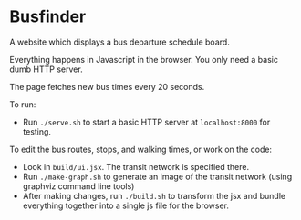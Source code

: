 Busfinder
======================

A website which displays a bus departure schedule board.

Everything happens in Javascript in the browser.  You only need a basic dumb HTTP server.

The page fetches new bus times every 20 seconds.

To run:

* Run `./serve.sh` to start a basic HTTP server at `localhost:8000` for testing.

To edit the bus routes, stops, and walking times, or work on the code:

* Look in `build/ui.jsx`.  The transit network is specified there.
* Run `./make-graph.sh` to generate an image of the transit network (using graphviz command line tools)
* After making changes, run `./build.sh` to transform the jsx and bundle everything together into a single js file for the browser.

